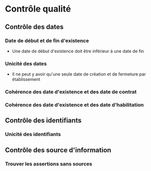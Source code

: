 # Contrôle qualité

## Contrôle des dates

### Date de début et de fin d'existence

* Une date de début d'existence doit être inférieur à une date de fin

### Unicité des dates

* Il ne peut y avoir qu'une seule date de création et de fermeture par établissement

### Cohérence des date d'existence et des date de contrat



### Cohérence des date d'existence et des date d'habilitation

## Contrôle des identifiants

### Unicité des identifiants



## Contrôle des source d'information

### Trouver les assertions sans sources
